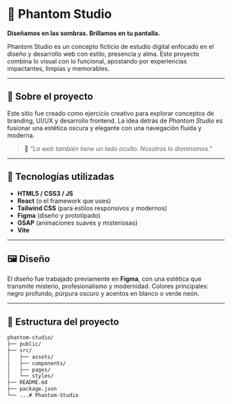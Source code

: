 # 👻 Phantom Studio

**Diseñamos en las sombras. Brillamos en tu pantalla.**

Phantom Studio es un concepto ficticio de estudio digital enfocado en el diseño y desarrollo web con estilo, presencia y alma. Este proyecto combina lo visual con lo funcional, apostando por experiencias impactantes, limpias y memorables.

---

## 🧠 Sobre el proyecto

Este sitio fue creado como ejercicio creativo para explorar conceptos de branding, UI/UX y desarrollo frontend. La idea detrás de *Phantom Studio* es fusionar una estética oscura y elegante con una navegación fluida y moderna.

> 💬 *"La web también tiene un lado oculto. Nosotros lo dominamos."*

---

## 🚀 Tecnologías utilizadas

- **HTML5 / CSS3 / JS**
- **React** (o el framework que uses)
- **Tailwind CSS** (para estilos responsivos y modernos)
- **Figma** (diseño y prototipado)
- **GSAP** (animaciones suaves y misteriosas)
- **Vite** 

---

## 🖼️ Diseño

El diseño fue trabajado previamente en **Figma**, con una estética que transmite misterio, profesionalismo y modernidad. Colores principales: negro profundo, púrpura oscuro y acentos en blanco o verde neón.

---

## 📂 Estructura del proyecto

```bash
phantom-studio/
├── public/
├── src/
│   ├── assets/
│   ├── components/
│   ├── pages/
│   └── styles/
├── README.md
├── package.json
└── ...# Phantom-Studio
